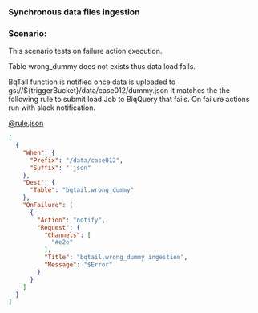 ### Synchronous data files ingestion

### Scenario:

This scenario tests on failure action execution.

Table wrong_dummy does not exists thus data load fails.

BqTail function is notified once data is uploaded to gs://${triggerBucket}/data/case012/dummy.json
It matches the the following rule to submit load Job to BiqQuery that fails.
On failure actions run with slack notification.


[@rule.json](rule.json)
```json
[
  {
    "When": {
      "Prefix": "/data/case012",
      "Suffix": ".json"
    },
    "Dest": {
      "Table": "bqtail.wrong_dummy"
    },
    "OnFailure": [
      {
        "Action": "notify",
        "Request": {
          "Channels": [
            "#e2e"
          ],
          "Title": "bqtail.wrong_dummy ingestion",
          "Message": "$Error"
        }
      }
    ]
  }
]
```
